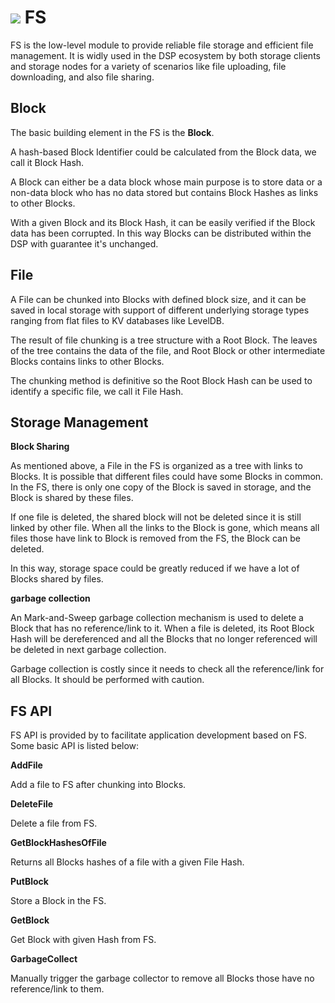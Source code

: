 # ![](https://img.shields.io/badge/status-wip-orange.svg?style=flat-square) FS

FS is the low-level module to provide reliable file storage and efficient file management.  It is widly used in the DSP ecosystem by both storage clients and storage nodes for a variety of scenarios like file uploading, file downloading, and also file sharing.



## Block

The basic building element in the FS is the **Block**. 

A hash-based Block Identifier could be calculated from the Block data,  we call it Block Hash.

A Block can either be a data block whose main purpose is to store data or a non-data block who has no data stored but contains Block Hashes as links to other Blocks.

With a given Block and its Block Hash, it can be easily verified if the Block data has been corrupted. In this way Blocks can be distributed within the DSP with guarantee it's unchanged.



## File

A File can be chunked into Blocks with defined block size, and it can be saved in local storage with support of different underlying storage types ranging from flat files to KV databases like LevelDB.

The result of file chunking is a tree structure with a Root Block. The leaves of the tree contains the data of the file, and Root Block or other intermediate Blocks contains links to other Blocks. 

The chunking method is definitive so the Root Block Hash can be used to identify a specific file, we call it File Hash.



## Storage Management

**Block Sharing**

As mentioned above, a File in the FS is organized as a tree with links to Blocks. It is possible that different files could have some Blocks in common. In the FS, there is only one copy of the Block is saved in storage, and the Block is shared by these files.

If one file is deleted, the shared block will not be deleted since it is still linked by other file. When all the links to the Block is gone, which means all files those have link to Block is removed from the FS, the Block can be deleted.

In this way, storage space could be greatly reduced if we have a lot of Blocks shared by files. 

**garbage collection**

An Mark-and-Sweep garbage collection mechanism is used to delete a Block that has no reference/link to it. When a file is deleted, its Root Block Hash will be dereferenced and all the Blocks that no longer referenced will be deleted in next garbage collection.

Garbage collection is costly since it needs to check all the reference/link for all Blocks. It should be performed with caution.

## FS API

FS API is provided by to facilitate application development based on FS. Some basic API is listed below:

**AddFile**

Add a file to FS after chunking into Blocks.

**DeleteFile**

Delete a file from FS.

**GetBlockHashesOfFile**

Returns all Blocks hashes of a file with a given File Hash.

**PutBlock**

Store a Block in the FS.

**GetBlock**

Get Block with given Hash from FS.

**GarbageCollect**

Manually trigger the garbage collector to remove all Blocks those have no reference/link to them.